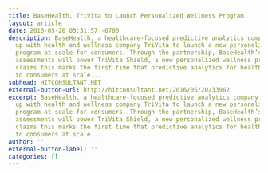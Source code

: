 ```yaml
---
title: BaseHealth, TriVita to Launch Personalized Wellness Program
layout: article
date: 2016-05-20 05:31:57 -0700
description: BaseHealth, a healthcare-focused predictive analytics company has teamed
  up with health and wellness company TriVita to launch a new personalized wellness
  program at scale for consumers. Through the partnership, BaseHealth’s comprehensive
  assessments will power TriVita Shield, a new personalized wellness program. BaseHealth
  claims this marks the first time that predictive analytics for healthcare is available
  to consumers at scale...
subhead: HITCONSULTANT.NET
external-button-url: http://hitconsultant.net/2016/05/20/33962
excerpt: BaseHealth, a healthcare-focused predictive analytics company has teamed
  up with health and wellness company TriVita to launch a new personalized wellness
  program at scale for consumers. Through the partnership, BaseHealth’s comprehensive
  assessments will power TriVita Shield, a new personalized wellness program. BaseHealth
  claims this marks the first time that predictive analytics for healthcare is available
  to consumers at scale...
author: ''
external-button-label: ''
categories: []
---
```

